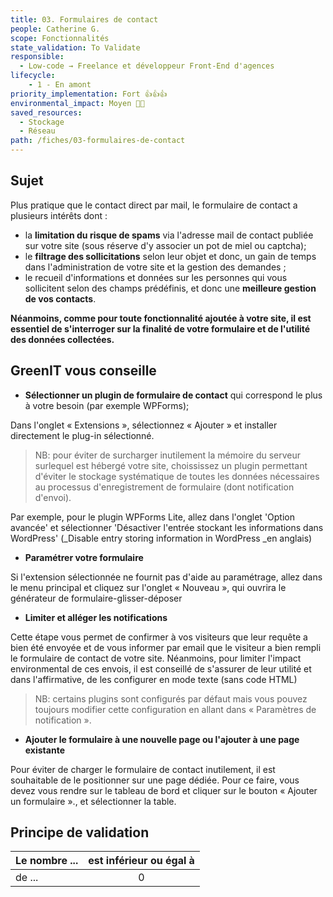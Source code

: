 ```yaml
---
title: 03. Formulaires de contact
people: Catherine G.
scope: Fonctionnalités
state_validation: To Validate
responsible:
  - Low-code → Freelance et développeur Front-End d'agences
lifecycle: 
    - 1 - En amont
priority_implementation: Fort 👍👍👍
environmental_impact: Moyen 🌱🌱
saved_resources: 
  - Stockage
  - Réseau
path: /fiches/03-formulaires-de-contact
---
```


## Sujet

Plus pratique que le contact direct par mail, le formulaire de contact a plusieurs intérêts dont :

- la **limitation du risque de spams** via l'adresse mail de contact publiée sur votre site (sous réserve d'y associer un pot de miel ou captcha);
- le **filtrage des sollicitations** selon leur objet et donc, un gain de temps dans l'administration de votre site et la gestion des demandes ;
- le recueil d'informations et données sur les personnes qui vous sollicitent selon des champs prédéfinis, et donc une **meilleure gestion de vos contacts**.

**Néanmoins, comme pour toute fonctionnalité ajoutée à votre site, il est essentiel de s'interroger sur la finalité de votre formulaire et de l'utilité des données collectées.**

## GreenIT vous conseille

- **Sélectionner un plugin de formulaire de contact** qui correspond le plus à votre besoin (par exemple WPForms);

Dans l'onglet « Extensions », sélectionnez « Ajouter » et installer directement le plug-in sélectionné.

> NB: pour éviter de surcharger inutilement la mémoire du serveur surlequel est hébergé votre site, choississez un plugin permettant d'éviter le stockage systématique de toutes les données nécessaires au processus d'enregistrement de formulaire (dont notification d'envoi).

Par exemple, pour le plugin WPForms Lite, allez dans l'onglet 'Option avancée' et sélectionner 'Désactiver l'entrée stockant les informations dans WordPress' (\_Disable entry storing information in WordPress \_en anglais)

- **Paramétrer votre formulaire**

Si l'extension sélectionnée ne fournit pas d'aide au paramétrage, allez dans le menu principal et cliquez sur l'onglet « Nouveau », qui ouvrira le générateur de formulaire-glisser-déposer

- **Limiter et alléger les notifications**

Cette étape vous permet de confirmer à vos visiteurs que leur requête a bien été envoyée et de vous informer par email que le visiteur a bien rempli le formulaire de contact de votre site. Néanmoins, pour limiter l'impact environmental de ces envois, il est conseillé de s'assurer de leur utilité et dans l'affirmative, de les configurer en mode texte (sans code HTML)

> NB: certains plugins sont configurés par défaut mais vous pouvez toujours modifier cette configuration en allant dans « Paramètres de notification ».

- **Ajouter le formulaire à une nouvelle page ou l'ajouter à une page existante**

Pour éviter de charger le formulaire de contact inutilement, il est souhaitable de le positionner sur une page dédiée. Pour ce faire, vous devez vous rendre sur le tableau de bord et cliquer sur le bouton « Ajouter un formulaire »., et sélectionner la table.

## Principe de validation

| Le nombre ... | est inférieur ou égal à |
| ------------- | :---------------------: |
| de ...        |            0            |
